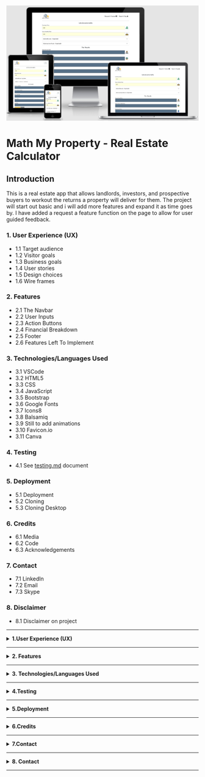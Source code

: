 ![Homepage displayed on multiple devices](images/readme_images/am_i_responsive_image.png)

# **Math My Property - Real Estate Calculator**

## **Introduction**

This is a real estate app that allows landlords, investors, and prospective buyers to workout the returns a property will deliver for them. The project will start out basic and i will add more features and expand it as time goes by. I have added a request a feature function on the page to allow for user guided feedback.

### **1. User Experience (UX)**
  * 1.1 Target audience
  * 1.2 Visitor goals
  * 1.3 Business goals
  * 1.4 User stories
  * 1.5 Design choices
  * 1.6 Wire frames

  ### **2. Features**
  * 2.1 The Navbar
  * 2.2 User Inputs
  * 2.3 Action Buttons
  * 2.4 Financial Breakdown
  * 2.5 Footer
  * 2.6 Features Left To Implement

  ### **3. Technologies/Languages Used**
  * 3.1 VSCode
  * 3.2 HTML5
  * 3.3 CSS
  * 3.4 JavaScript
  * 3.5 Bootstrap
  * 3.6 Google Fonts 
  * 3.7 Icons8
  * 3.8 Balsamiq
  * 3.9 Still to add animations
  * 3.10 Favicon.io
  * 3.11 Canva 

  ### **4. Testing**
  * 4.1 See [testing.md](testing.md) document 

### **5. Deployment**
  * 5.1 Deployment 
  * 5.2 Cloning 
  * 5.3 Cloning Desktop
  
### **6. Credits**
  * 6.1 Media
  * 6.2 Code
  * 6.3 Acknowledgements

### **7. Contact**
  * 7.1 LinkedIn
  * 7.2 Email
  * 7.3 Skype

### **8. Disclaimer**
  * 8.1 Disclaimer on project 

<hr>

<details>
<summary><strong>1.User Experience (UX)</strong></summary>
<br/>

#### **1.1 Target Audience**

* This website is aimed at anyone who either owns, or is considering buying an investment property and wants to understand the kind of returns that property may deliver.

#### **1.2 Visitor goals** 

* I want to be able to use the site to see at a glance the type of returns a property i own, or am thinking of buying, will return. 

#### **1.3 Business goals**

* No business or monetary goals, this is just a free user friendly tool that lets users workout the returns a property will produce for them.

#### **1.4 User Stories**

* As a visitor to the company website i expect/want/need
 

#### **1.5 Design choices** 

* Project is still under construction so nothing finalized yet. 

#### **FONTS**

* The ont i have chosen for this project is [Didact Gothic](https://fonts.google.com/specimen/Didact+Gothic?query=dida&sort=popularity&preview.text=This%20is%20how%20the%20font%20will%20look&preview.text_type=custom#standard-styles). Didact Gothic is a sans-serif font designed to present each letter in the form most often used in elementary classrooms. This makes it suitable for literacy efforts.

![Image of how the font will look](images/readme_images/math_my_property_font.png)

#### **ICONS**

* I decided i would use [Icons8](https://icons8.com/) icons for the project. Icons8 has a wide range of colorful and animated icons that are free to use. 

#### **COLOURS**

* Below you will see the colour palette i used for the project.

![Image of the colour pallet used for the project](images/readme_images/math_this_property_colour_palette.png)

* Originally when i was designing the site logo i came across this design on [Canva](https://www.canva.com/)

![Image of the original logo](images/readme_images/original_logo_design.png)

* I adjusted the colour scheme of the logo and ended up with the final logo below and colour scheme below:

![Image of the final logo](images/readme_images/math_this_property_logo_readme.png)

#### **1.6 Wire Frames** 

* The wireframes for the project can be seen below. There is a wireframe for desktop, tablet and mobile.

#### **DESKTOP**
![Desktop Wireframe](images/readme_images/math_this_property_desktop.png)

#### **TABLET**
![Tablet Wireframe](images/readme_images/math_this_property_tablet.png)

#### **MOBILE**
![Image of Navbar](images/readme_images/math_this_property_mobile.png)

</details>

<hr>

<details>
<summary><strong>2. Features</strong></summary>
<br/>

#### **2.1 The Navbar**

![Image of Navbar](images/readme_images/)

* The Navbar is a standard bootstrap Navbar. It holds the company logo in the top left hand corner and menu items which are links. On mobile devices the logo and the site name will always stay visible. On mobile devices the Navbar will collapse to a standard hamburger navbar.

#### **DESKTOP**
![Image of Navbar Desktop](images/readme_images/navbar_desktop.png)

#### **MOBILE**
![Image of Navbar Mobile Closed](images/readme_images/navbar_mobile_closed.png)

#### **MOBILE**
![Image of Navbar Mobile Open](images/readme_images/navbar_mobile_open.png)

#### **2.2 User Inputs** 

![Image of user inputs](images/readme_images/user_input_field.png)

* The user only has several input fields to work with. The user input fields are coloured light yellow (#ffffe0 HEX) to differentiate them from the output fields.  

#### **2.3 Action Buttons**

![Image of action buttons](images/readme_images/)

* There are 2 button types for the user to interact with. They are:

1. Calculate monthly costs
2. Calculate annual costs
3. Calculate all costs

* When the user presses one of these buttons the relevant calculations will be carried out and be displayed to the user. 

* The 2nd type of button the user can interact with is the reset buttons. And they are:

1. Reset monthly costs
2. Reset annual costs
3. Reset all costs

* When the user presses one of these buttons the relevant fields will be reset to zero and displayed ot the user. 

* Note: The user doesn't have to reset the entire calculator if they wish to change something after a breakdown has been given. If they wish to change something they can just adjust one single field and press the work it out button and the calculation will run again. 

#### **2.4 Financial Breakdown**

![Image of the results fields](images/readme_images/the_results_fields.png)

* The results section will show the user at a glance the detailed returns the property will deliver. These input fields have been disabled so users are unable to alter or adjust the information that gets displayed after the calculation has been displayed.   

#### **2.5 Footer**

![Image of footer](images/readme_images/footer.png)

* The footer contains the basic information on the site and the copyright.

#### **2.6 Features Left To Implement**

* As this projects is still under development i will be adding new features as i build it. 
* I am aiming to look at possibly adding a dark mode
* I have added a request a feature message box so users can request features

</details>

<hr>

<details>
<summary><strong>3. Technologies/Languages Used</strong></summary>
<br/>

3.1 [VSCode](https://code.visualstudio.com/) - Is the IDE i used for this project<br>
3.2 [HTML5 - Hypertext Markup Language](https://html.com/html5/#What_is_HTML) - This is the markup language i used for this project.<br>
3.3 [CSS - Cascading Style Sheet](https://en.wikipedia.org/wiki/CSS) - I used CSS to help alter and adjust the presentation of the website to create a pleasant user experience.<br>
3.4 [JavaScript](https://en.wikipedia.org/wiki/JavaScript) - JavaScript was used to do the mathematics to give the user the full breakdown<br>
3.5 [Bootstrap](https://getbootstrap.com/) - Bootstrap is the most popular CSS Framework for developing responsive and mobile-first websites. Bootstrap 5 is the version i used for the development of this project.<br>
3.6 [Google fonts](https://fonts.google.com/) - Launched in 2010 Google Fonts is a library of 1,023 free licensed font families.<br>
3.7 [Icons8](https://icons8.com/) - You can see a short YouTube video about Icons8 by clicking [Here](https://www.youtube.com/watch?v=C4TcBmdaa-Q&t=40s).<br>
3.8 [Balsamiq](https://balsamiq.com/)- Balsamiq Wireframes is a rapid low-fidelity UI wireframing tool that reproduces the experience of sketching on a notepad or whiteboard.<br>
3.9 Need to add animations at a later date<br>
3.10 [favicon.io](https://favicon.io/) - Favicon.io is the free favicon generator i used for the project<br>
3.11 [Canva](https://www.canva.com/) - I used canva to design the logo for the site. They have a large number of templates that users can choose from and adjust to their own projects<br>
</details>

<hr>

<details>
<summary><strong>4.Testing</strong></summary>
<br>

* Testing information can be found in the [testing.md](testing.md) file
</details>

<hr>

<details>
<summary><strong>5.Deployment</strong></summary>
<br>

#### **5.1 Deployment**  

To deploy the site on Github i undertook the following steps:

1. Navigated to my profile page on Github
2. Selected this project from the repositories
3. Clicked on settings
4. Scroll down to the Github pages section 
5. Click where is says source and in the dropdown menu select master 
6. Click on the next dropdown menu to the right select /(root)
7. Click save

You will then receive a confirmation saying the page has been published and also be provided with the link where people can view your site.

![Image of page published confirmation](images/readme_images/github_pages_published.png)

The link to view the live site can be found by clicking [Here](https://smcgdub.github.io/Math-This-Property/index.html)

#### **5.2 Cloning**

You can clone the projects repository to your local computer by following the steps below:

Cloning a repository using the command line

1. On github navigate to the project repository. The link can be found here: https://github.com/smcgdub/Math-This-Property
2. Click on the tab that says < >code 
3. Above the files, click the button that says &#8595;code

![Github code button](assets/images/github-code-button.png)

4. From the menu select HTTPS
5. Click on the clipboard icon on the right hand side (Image below)

![Github copy link button](assets/images/github-clipboard.png)

6. Open the terminal in your IDE
7. Change the current working directory to the location where you want the cloned directory.
8. In terminal type `git clone` and then paste the URL you copied earlier 
9. Press Enter to create your local clone.

#### **5.3 Cloning Desktop**
You can also clone the project using Github Desktop. To do this you can do the following: 

1. Download Github Desktop if you do not already have it installed. The link can be found here [Github Desktop](https://desktop.github.com/)
2. Sign in to GitHub and GitHub Desktop before you start to clone.
3. On github navigate to the project repository. The link can be found here: https://github.com/smcgdub/Math-This-Property
4. Click on the tab that says <details >code 
5. Above the files, click the button that says &#8595;code

![Github code button](assets/images/github-code-button.png)

6. Click open with GitHub Desktop to clone and open the repository with GitHub Desktop.
7. Click Choose... and, using the Finder window, navigate to a local path where you want to clone the repository.
8. Click clone 

</details>

<hr>

<details>
<summary><strong>6.Credits</strong></summary> 
<br>

#### **6.1 Media** 

 * All of the icons i used for the project were from Icons8. All credit for these icons goes to [Icons8](https://icons8.com/)

#### **6.2 Code** 

* All of the code in the project i have written myself 

#### **6.3 Acknowledgements**

</details>

<hr>

<details>
<summary><strong>7.Contact</strong></summary>
<br>

Feel free to contact me on any of the following channels:<br>

* 7.1 [LinkedIn](https://www.linkedin.com/in/stephenmcgovern01/)<br>
* 7.2 [Email](mailto:stephen_xyz1@hotmail.com)<br>
* 7.3 [Skype](https://join.skype.com/invite/ndruMu7qVuKZ)
</details>

<hr>

<details>
<summary><strong>8. Contact</strong></summary>
<br>

* 8.1  This website and all of its content is for educational purposes only. There is no monetization or revenue generated from this site.
</details>

<hr>